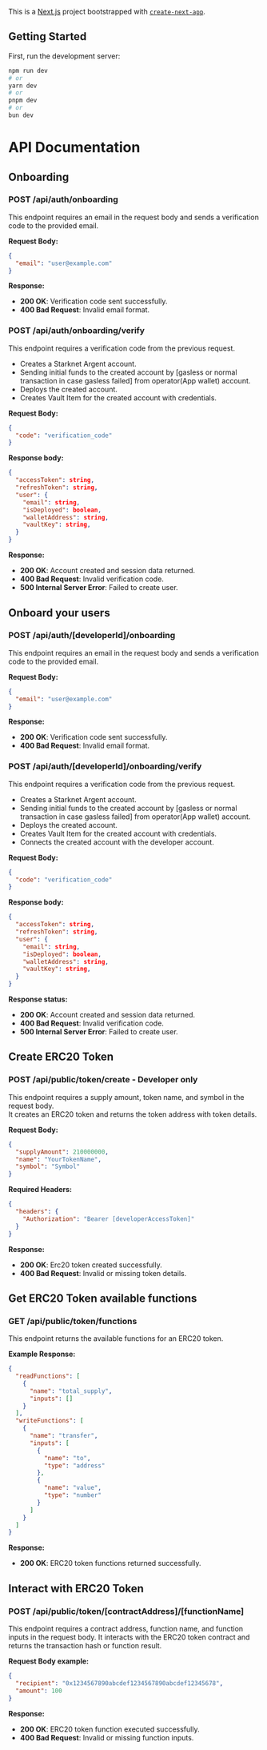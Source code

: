 This is a [Next.js](https://nextjs.org/) project bootstrapped with [`create-next-app`](https://github.com/vercel/next.js/tree/canary/packages/create-next-app).

## Getting Started

First, run the development server:

```bash
npm run dev
# or
yarn dev
# or
pnpm dev
# or
bun dev
```

# API Documentation

## Onboarding

### POST /api/auth/onboarding

This endpoint requires an email in the request body and sends a verification code to the provided email.

**Request Body:**

```json
{
  "email": "user@example.com"
}
```

**Response:**

- **200 OK**: Verification code sent successfully.
- **400 Bad Request**: Invalid email format.

### POST /api/auth/onboarding/verify

This endpoint requires a verification code from the previous request. <br/>
- Creates a Starknet Argent account.
- Sending initial funds to the created account by [gasless or normal transaction in case gasless failed] from operator(App wallet) account.
- Deploys the created account.
- Creates Vault Item for the created account with credentials.

**Request Body:**

```json
{
  "code": "verification_code"
}
```

**Response body:**

```json
{
  "accessToken": string,
  "refreshToken": string,
  "user": {
    "email": string,
    "isDeployed": boolean,
    "walletAddress": string,
    "vaultKey": string,
  }
}
```

**Response:**

- **200 OK**: Account created and session data returned.
- **400 Bad Request**: Invalid verification code.
- **500 Internal Server Error**: Failed to create user.

## Onboard your users

### POST /api/auth/[developerId]/onboarding

This endpoint requires an email in the request body and sends a verification code to the provided email.

**Request Body:**

```json
{
  "email": "user@example.com"
}
```

**Response:**

- **200 OK**: Verification code sent successfully.
- **400 Bad Request**: Invalid email format.

### POST /api/auth/[developerId]/onboarding/verify

This endpoint requires a verification code from the previous request. <br/>
- Creates a Starknet Argent account.
- Sending initial funds to the created account by [gasless or normal transaction in case gasless failed] from operator(App wallet) account.
- Deploys the created account.
- Creates Vault Item for the created account with credentials.
- Connects the created account with the developer account.

**Request Body:**

```json
{
  "code": "verification_code"
}
```

**Response body:**

```json
{
  "accessToken": string,
  "refreshToken": string,
  "user": {
    "email": string,
    "isDeployed": boolean,
    "walletAddress": string,
    "vaultKey": string,
  }
}
```

**Response status:**

- **200 OK**: Account created and session data returned.
- **400 Bad Request**: Invalid verification code.
- **500 Internal Server Error**: Failed to create user.

## Create ERC20 Token

### POST /api/public/token/create - Developer only

This endpoint requires a supply amount, token name, and symbol in the request body. <br/>
It creates an ERC20 token and returns the token address with token details.

**Request Body:**

```json
{
  "supplyAmount": 210000000,
  "name": "YourTokenName",
  "symbol": "Symbol"
}
```

**Required Headers:**
```json
{
  "headers": {
    "Authorization": "Bearer [developerAccessToken]"
  }
}
```

**Response:**

- **200 OK**: Erc20 token created successfully.
- **400 Bad Request**: Invalid or missing token details.

## Get ERC20 Token available functions

### GET /api/public/token/functions

This endpoint returns the available functions for an ERC20 token.

**Example Response:**

```json
{
  "readFunctions": [
    {
      "name": "total_supply",
      "inputs": []
    }
  ],
  "writeFunctions": [
    {
      "name": "transfer",
      "inputs": [
        {
          "name": "to",
          "type": "address"
        },
        {
          "name": "value",
          "type": "number"
        }
      ]
    }
  ]
}
```

**Response:**

- **200 OK**: ERC20 token functions returned successfully.

## Interact with ERC20 Token

### POST /api/public/token/[contractAddress]/[functionName]

This endpoint requires a contract address, function name, and function inputs in the request body. It interacts with the ERC20 token contract and returns the transaction hash or function result.

**Request Body example:**

```json
{
  "recipient": "0x1234567890abcdef1234567890abcdef12345678",
  "amount": 100
}
```

**Response:**

- **200 OK**: ERC20 token function executed successfully.
- **400 Bad Request**: Invalid or missing function inputs.
